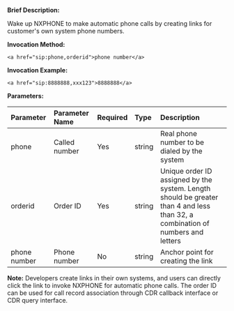 **Brief Description:**

Wake up NXPHONE to make automatic phone calls by creating links for customer's own system phone numbers.

**Invocation Method:**

`<a href="sip:phone,orderid">phone number</a>`

**Invocation Example:**

```
<a href="sip:8888888,xxx123">8888888</a>
```

**Parameters:**

| Parameter | Parameter Name | Required | Type   | Description                                      |
|:----------|:---------------|:---------|:-------|:-------------------------------------------------|
| phone     | Called number  | Yes      | string | Real phone number to be dialed by the system     |
| orderid   | Order ID       | Yes      | string | Unique order ID assigned by the system. Length should be greater than 4 and less than 32, a combination of numbers and letters |
| phone number | Phone number | No       | string | Anchor point for creating the link                |

**Note:**
Developers create links in their own systems, and users can directly click the link to invoke NXPHONE for automatic phone calls. The order ID can be used for call record association through CDR callback interface or CDR query interface.